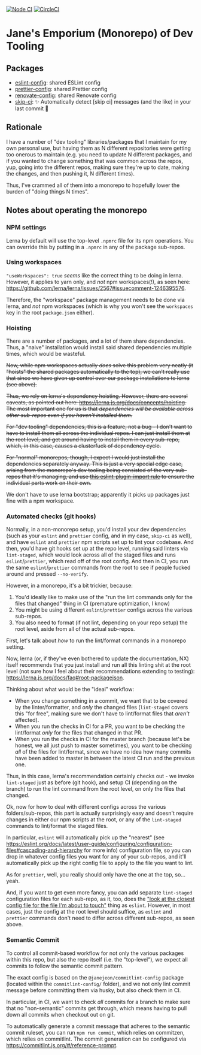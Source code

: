 [![Node CI](https://github.com/JaneJeon/dev/actions/workflows/ci.yml/badge.svg)](https://github.com/JaneJeon/dev/actions/workflows/ci.yml)
[![CircleCI](https://dl.circleci.com/status-badge/img/gh/JaneJeon/dev/tree/master.svg?style=shield)](https://dl.circleci.com/status-badge/redirect/gh/JaneJeon/dev/tree/master)

# Jane's Emporium (Monorepo) of Dev Tooling

## Packages

- [eslint-config](/packages/eslint-config/): shared ESLint config
- [prettier-config](/packages/prettier-config/): shared Prettier config
- [renovate-config](/packages/renovate-config/): shared Renovate config
- [skip-ci](/packages/skip-ci/): ✨ Automatically detect [skip ci] messages (and the like) in your last commit 🎉

## Rationale

I have a number of "dev tooling" libraries/packages that I maintain for my own personal use, but having them as N different repositories were getting too onerous to maintain (e.g. you need to update N different packages, and if you wanted to change something that was common across the repos, yup, going into the different repos, making sure they're up to date, making the changes, and then pushing it, N different times).

Thus, I've crammed all of them into a monorepo to hopefully lower the burden of "doing things N times".

## Notes about operating the monorepo

### NPM settings

Lerna by default will use the top-level `.npmrc` file for its npm operations. You can override this by putting in a `.npmrc` in any of the package sub-repos.

### Using workspaces

`"useWorkspaces": true` _seems_ like the correct thing to be doing in lerna. However, it applies to yarn only, and _not_ npm workspaces(!), as seen here: https://github.com/lerna/lerna/issues/2567#issuecomment-1246395576.

Therefore, the "workspace" package management needs to be done via lerna, and _not_ npm workspaces (which is why you won't see the `workspaces` key in the root `package.json` either).

### Hoisting

There are a number of packages, and a lot of them share dependencies. Thus, a "naive" installation would install said shared dependencies multiple times, which would be wasteful.

~~Now, while npm workspaces actually _does_ solve this problem very neatly (it "hoists" the shared packages automatically to the top), we can't really use that since we have given up control over our package installations to lerna (see above).~~

~~Thus, we rely on lerna's dependency hoisting. However, there are several caveats, as pointed out here: https://lerna.js.org/docs/concepts/hoisting. The most important one for us is that _dependencies will be available across other sub-repos even if you haven't installed them_.~~

~~For "dev tooling" dependencies, this is a feature, not a bug - I don't want to have to install them all across the individual repos. I can just install them at the root level, and get around having to install them in every sub-repo, which, in this case, causes a clusterfuck of dependency cycle.~~

~~For "normal" monorepos, though, I expect I would just install the dependencies separately anyway. This is just a very special edge case, arising from the monorepo's dev tooling being consisted of the very sub-repos that it's managing, and use [this eslint-plugin-import rule](https://github.com/import-js/eslint-plugin-import/blob/main/docs/rules/no-extraneous-dependencies.md) to ensure the individual parts work on their own.~~

We don't have to use lerna bootstrap; apparently it picks up packages just fine with a npm workspace.

### Automated checks (git hooks)

Normally, in a non-monorepo setup, you'd install your dev dependencies (such as your `eslint` and `prettier` config, and in my case, `skip-ci` as well), and have `eslint` and `prettier` npm scripts set up to lint your codebase. And then, you'd have git hooks set up at the repo level, running said linters via `lint-staged`, which would look across all of the staged files and runs `eslint`/`prettier`, which read off of the root config. And then in CI, you run the same `eslint`/`prettier` commands from the root to see if people fucked around and pressed `--no-verify`.

However, in a monorepo, it's a bit trickier, because:

1. You'd ideally like to make use of the "run the lint commands only for the files that changed" thing in CI (premature optimization, I know)
2. You might be using different `eslint`/`prettier` configs across the various sub-repos.
3. You also need to format (if not lint, depending on your repo setup) the root level, aside from all of the actual sub-repos.

First, let's talk about _how_ to run the lint/format commands in a monorepo setting.

Now, lerna (or, if they've even bothered to update the documentation, NX) itself recommends that you just install and run all this linting shit at the root level (not sure how I feel about their recommendations extending to testing): https://lerna.js.org/docs/faq#root-packagejson.

Thinking about what would be the "ideal" workflow:

- When you change something in a commit, we want that to be covered by the linter/formatter, and _only_ the changed files (`lint-staged` covers this "for free", making sure we don't have to lint/format files that _aren't_ affected).
- When you run the checks in CI for a PR, you want to be checking the lint/format _only_ for the files that changed in that PR.
- When you run the checks in CI for the master branch (because let's be honest, we all just push to master sometimes), you want to be checking _all_ of the files for lint/format, since we have no idea how many commits have been added to master in between the latest CI run and the previous one.

Thus, in this case, lerna's recommendation certainly checks out - we invoke `lint-staged` just as before (git hook), and setup CI (depending on the branch) to run the lint command from the root level, on only the files that changed.

Ok, now for how to deal with different configs across the various folders/sub-repos, this part is actually surprisingly easy and doesn't require changes in either our npm scripts at the root, or any of the `lint-staged` commands to lint/format the staged files.

In particular, `eslint` will automatically pick up the "nearest" (see https://eslint.org/docs/latest/user-guide/configuring/configuration-files#cascading-and-hierarchy for more info) configuration file, so you can drop in whatever config files you want for any of your sub-repos, and it'll automatically pick up the right config file to apply to the file you want to lint.

As for `prettier`, well, you really should only have the one at the top, so... yeah.

And, if you want to get even more fancy, you can add separate `lint-staged` configuration files for each sub-repo, as it, too, does the ["look at the closest config file for the file I'm about to touch"](https://github.com/okonet/lint-staged#how-to-use-lint-staged-in-a-multi-package-monorepo) thing as `eslint`. However, in most cases, just the config at the root level should suffice, as `eslint` and `prettier` commands don't need to differ across different sub-repos, as seen above.

### Semantic Commit

To control all commit-based workflow for not only the various packages within this repo, but also the repo itself (i.e. the "top-level"), we expect all commits to follow the semantic commit pattern.

The exact config is based on the `@janejeon/commitlint-config` package (located within the `commitlint-config/` folder), and we not only lint commit message before committing them via husky, but also check them in CI.

In particular, in CI, we want to check _all_ commits for a branch to make sure that no "non-semantic" commits get through, which means having to pull down all commits when checkout out on git.

To automatically generate a commit message that adheres to the semantic commit ruleset, you can run `npm run commit`, which relies on commitzen, which relies on commitlint. The commit generation can be configured via https://commitlint.js.org/#/reference-prompt.
